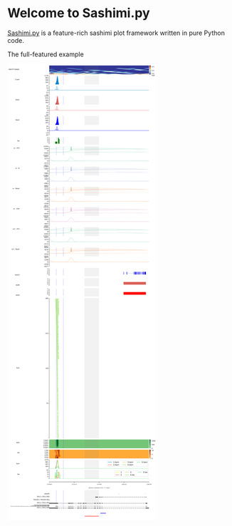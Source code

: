 # Welcome to Sashimi.py

[Sashimi.py](https://github.com/ygidtu/sashimi.py) is a feature-rich sashimi plot framework written in pure Python code.

The full-featured example

![](imgs/example.png)